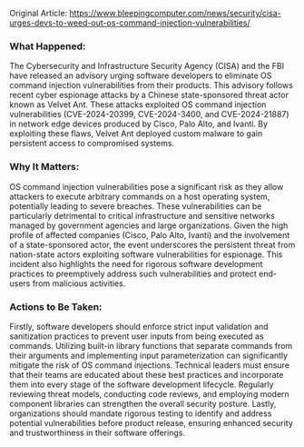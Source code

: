 Original Article: https://www.bleepingcomputer.com/news/security/cisa-urges-devs-to-weed-out-os-command-injection-vulnerabilities/

### What Happened:

The Cybersecurity and Infrastructure Security Agency (CISA) and the FBI have released an advisory urging software developers to eliminate OS command injection vulnerabilities from their products. This advisory follows recent cyber espionage attacks by a Chinese state-sponsored threat actor known as Velvet Ant. These attacks exploited OS command injection vulnerabilities (CVE-2024-20399, CVE-2024-3400, and CVE-2024-21887) in network edge devices produced by Cisco, Palo Alto, and Ivanti. By exploiting these flaws, Velvet Ant deployed custom malware to gain persistent access to compromised systems.

### Why It Matters:

OS command injection vulnerabilities pose a significant risk as they allow attackers to execute arbitrary commands on a host operating system, potentially leading to severe breaches. These vulnerabilities can be particularly detrimental to critical infrastructure and sensitive networks managed by government agencies and large organizations. Given the high profile of affected companies (Cisco, Palo Alto, Ivanti) and the involvement of a state-sponsored actor, the event underscores the persistent threat from nation-state actors exploiting software vulnerabilities for espionage. This incident also highlights the need for rigorous software development practices to preemptively address such vulnerabilities and protect end-users from malicious activities.

### Actions to Be Taken:

Firstly, software developers should enforce strict input validation and sanitization practices to prevent user inputs from being executed as commands. Utilizing built-in library functions that separate commands from their arguments and implementing input parameterization can significantly mitigate the risk of OS command injections. Technical leaders must ensure that their teams are educated about these best practices and incorporate them into every stage of the software development lifecycle. Regularly reviewing threat models, conducting code reviews, and employing modern component libraries can strengthen the overall security posture. Lastly, organizations should mandate rigorous testing to identify and address potential vulnerabilities before product release, ensuring enhanced security and trustworthiness in their software offerings.